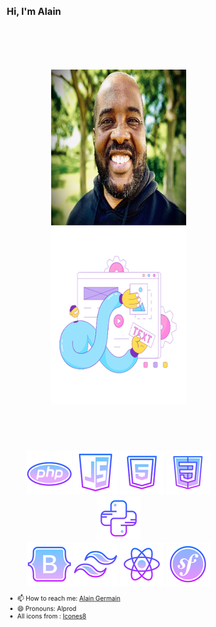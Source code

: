 ## Hi, I'm Alain

[img_1]:https://github.com/Alprod/Alprod/blob/19692868cb25eda0e154fda4fc07046f989d7c49/img/D4A602EF-0FD9-4416-8DDC-03E562F6F559.jpg
[img_2]:"https://github.com/Alprod/Alprod/blob/aa2314e64c7859b8bed8e8f4a01e03682f2fac34/img/IMG_0335.jpeg"

[php]:https://img.icons8.com/nolan/100/php-logo.png
[html]:https://img.icons8.com/nolan/100/html-5.png
[css]:https://img.icons8.com/nolan/100/css3.png
[java]:https://img.icons8.com/nolan/100/java-coffee-cup-logo.png
[Js]:https://img.icons8.com/nolan/100/javascript-logo.png
[symfo]:https://img.icons8.com/nolan/100/symfony.png

[elastic]:https://github.com/Alprod/Alprod/blob/e48354a0077d63af3fed4a880aaef9638fe11ab5/img/elastic-11.png

<div align="center" style="display: inline-block;">
    <div style="border-radius: 10px; margin: 100px;">
        <img src="https://github.com/Alprod/Alprod/blob/aa2314e64c7859b8bed8e8f4a01e03682f2fac34/img/IMG_0335.jpeg" width="450" height="350" />
        <img src="https://github.com/Alprod/Alprod/blob/e48354a0077d63af3fed4a880aaef9638fe11ab5/img/elastic-11.png" width="400" height="400"/>
    </div>
    <img src="https://github.com/Alprod/Alprod/blob/0623951ff8e822614db16bc1d7c35dea17a3e4f6/img/icons/icons8-php-100.png" />
    <img src="https://github.com/Alprod/Alprod/blob/0623951ff8e822614db16bc1d7c35dea17a3e4f6/img/icons/icons8-javascript-100.png" />
    <img src="https://github.com/Alprod/Alprod/blob/0623951ff8e822614db16bc1d7c35dea17a3e4f6/img/icons/icons8-html5-100.png" />
    <img src="https://github.com/Alprod/Alprod/blob/3784d4ec72094a9cbb6815d84e74ef3e3df22886/img/icons/icons8-css-100.png" />
    <img src="https://github.com/Alprod/Alprod/blob/d7c6f3d846cd66ef973d3fbd621dad117dd80164/img/icons/icons8-python-100.png" />
    <br/>
    <img src="https://github.com/Alprod/Alprod/blob/ba787ee7c99d3f03e4cef7bdce3422e05e9c2290/img/icons/icons8-bootstrap-100.png" />
    <img src="https://github.com/Alprod/Alprod/blob/ba787ee7c99d3f03e4cef7bdce3422e05e9c2290/img/icons/icons8-tailwind-css-100.png" />
    <img src="https://github.com/Alprod/Alprod/blob/ba787ee7c99d3f03e4cef7bdce3422e05e9c2290/img/icons/icons8-react-native-100.png" />
    <img src="https://github.com/Alprod/Alprod/blob/3784d4ec72094a9cbb6815d84e74ef3e3df22886/img/icons/icons8-symfony-100.png" />
</div>


- 📫 How to reach me: [Alain Germain](mailto:alprod81@gmail.com)
- 😄 Pronouns: Alprod
- All icons from : [Icones8](https://icons8.com)


